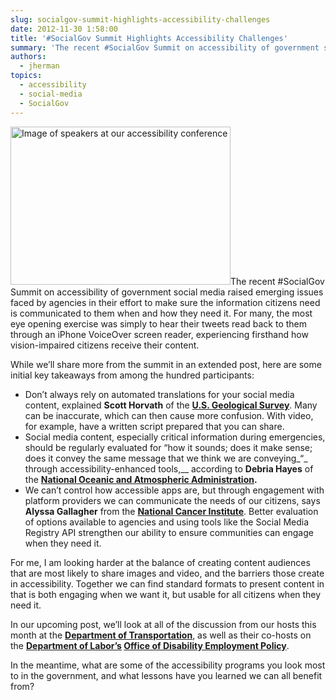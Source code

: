 ```yaml
---
slug: socialgov-summit-highlights-accessibility-challenges
date: 2012-11-30 1:58:00
title: '#SocialGov Summit Highlights Accessibility Challenges'
summary: 'The recent #SocialGov Summit on accessibility of government social media raised emerging issues faced by agencies in their effort to make sure the information citizens need is communicated to them when  and how they need it. For many, the most eye opening exercise was simply to hear their tweets read back to them through an iPhone VoiceOver screen reader,'
authors:
  - jherman
topics:
  - accessibility
  - social-media
  - SocialGov
---
```


<div>
</div>

[<img class=" wp-image-100062 alignright" alt="Image of speakers at our accessibility conference" src="https://s3.amazonaws.com/digitalgov/_legacy-img/2013/12/Accessibility-1.jpg" width="352" height="253" />](https://s3.amazonaws.com/digitalgov/_legacy-img/2013/12/Accessibility-1.jpg)The recent #SocialGov Summit on accessibility of government social media raised emerging issues faced by agencies in their effort to make sure the information citizens need is communicated to them when  and how they need it. For many, the most eye opening exercise was simply to hear their tweets read back to them through an iPhone VoiceOver screen reader, experiencing firsthand how vision-impaired citizens receive their content.

While we&#8217;ll share more from the summit in an extended post, here are some initial key takeaways from among the hundred participants:

  * Don&#8217;t always rely on automated translations for your social media content, explained **Scott Horvath** of the <a href="http://www.usgs.gov/" target="_blank"><strong>U.S. Geological Survey</strong></a>. Many can be  inaccurate, which can then cause more confusion. With video, for example, have a written script prepared that you can share.
  * Social media content, especially critical information during emergencies, should be regularly evaluated for &#8220;how it sounds; does it make sense; does it convey the same message that we think we are conveying_&#8220;_ through accessibility-enhanced tools,__ according to **Debria Hayes** of the **<a href="www.noaa.gov" target="_blank">National Oceanic and Atmospheric Administration</a>.**
  * We can&#8217;t control how accessible apps are, but through engagement with platform providers we can communicate the needs of our citizens, says **Alyssa Gallagher** from the <a href="http://www.cancer.gov/" target="_blank"><strong>National Cancer Institute</strong></a>.  Better evaluation of options available to agencies and using tools like the Social Media Registry API strengthen our ability to ensure communities can engage when they need it.

<div>
  For me, I am looking harder at the balance of creating content audiences that are most likely to share images and video, and the barriers those create in accessibility. Together we can find standard formats to present content in that is both engaging when we want it, but usable for all citizens when they need it.
</div>

In our upcoming post, we&#8217;ll look at all of the discussion from our hosts this month at the <a href="http://www.dot.gov/" target="_blank"><strong>Department of Transportation</strong></a>, as well as their co-hosts on the **<a href="http://www.dol.gov/" target="_blank">Department of Labor&#8217;s</a> <a href="http://www.dol.gov/odep/" target="_blank">Office of Disability Employment Policy</a>**.

In the meantime, what are some of the accessibility programs you look most to in the government, and what lessons have you learned we can all benefit from?

 